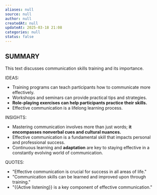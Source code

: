 ```yaml
---
aliases: null
source: null
author: null
createdAt: null
updateAt: 2025-03-18 21:08
categories: null
status: false
---
```


## SUMMARY

This text discusses communication skills training and its importance.

IDEAS:

- Training programs can teach participants how to communicate more effectively.
- Workshops and seminars can provide practical tips and strategies.
- **Role-playing exercises can help participants practice their skills.**
- Effective communication is a lifelong learning process.

INSIGHTS:

- Mastering communication involves more than just words; **it encompasses nonverbal cues and cultural nuances.** 
- Effective communication is a fundamental skill that impacts personal and professional success.
- Continuous learning and **adaptation** are key to staying effective in a constantly evolving world of communication.

QUOTES:

- "Effective communication is crucial for success in all areas of life."
- "Communication skills can be learned and improved upon through training."
- "{{Active listening}} is a key component of effective communication."


